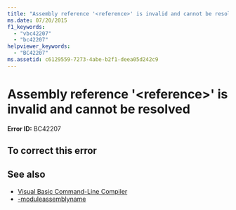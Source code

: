 ```yaml
---
title: "Assembly reference '<reference>' is invalid and cannot be resolved"
ms.date: 07/20/2015
f1_keywords:
  - "vbc42207"
  - "bc42207"
helpviewer_keywords:
  - "BC42207"
ms.assetid: c6129559-7273-4abe-b2f1-deea05d242c9
---
```

# Assembly reference '\<reference>' is invalid and cannot be resolved

**Error ID:** BC42207

## To correct this error

## See also

- [Visual Basic Command-Line Compiler](../../visual-basic/reference/command-line-compiler/index.md)
- [-moduleassemblyname](../../visual-basic/reference/command-line-compiler/moduleassemblyname.md)
